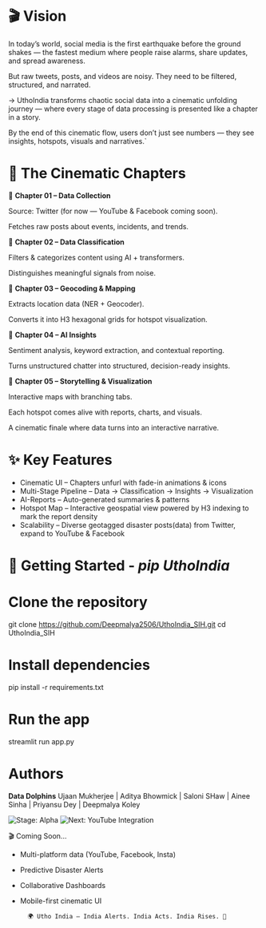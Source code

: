 # 🎬 **Vision**

In today’s world, social media is the first earthquake before the ground shakes — the fastest medium where people raise alarms, share updates, and spread awareness.

But raw tweets, posts, and videos are noisy. They need to be filtered, structured, and narrated.

->  UthoIndia transforms chaotic social data into a cinematic unfolding journey — where every stage of data processing is presented like a chapter in a story.

By the end of this cinematic flow, users don’t just see numbers — they see insights, hotspots, visuals and narratives.`

# 📖 **The Cinematic Chapters**

🔹 **Chapter 01 – Data Collection**

Source: Twitter (for now — YouTube & Facebook coming soon).

Fetches raw posts about events, incidents, and trends.

🔹 **Chapter 02 – Data Classification**

Filters & categorizes content using AI + transformers.

Distinguishes meaningful signals from noise.

🔹 **Chapter 03 – Geocoding & Mapping**

Extracts location data (NER + Geocoder).

Converts it into H3 hexagonal grids for hotspot visualization.

🔹 **Chapter 04 – AI Insights**

Sentiment analysis, keyword extraction, and contextual reporting.

Turns unstructured chatter into structured, decision-ready insights.

🔹 **Chapter 05 – Storytelling & Visualization**

Interactive maps with branching tabs.

Each hotspot comes alive with reports, charts, and visuals.

A cinematic finale where data turns into an interactive narrative.

# ✨ **Key Features**

*  Cinematic UI – Chapters unfurl with fade-in animations & icons
*  Multi-Stage Pipeline – Data → Classification → Insights → Visualization
*  AI-Reports – Auto-generated summaries & patterns
*  Hotspot Map – Interactive geospatial view powered by H3 indexing to mark the report density 
*  Scalability – Diverse geotagged disaster posts(data) from Twitter, expand to YouTube & Facebook

# 🚀 **Getting Started** - _pip UthoIndia_

# Clone the repository
git clone https://github.com/Deepmalya2506/UthoIndia_SIH.git
cd UthoIndia_SIH

# Install dependencies
pip install -r requirements.txt

# Run the app
streamlit run app.py

# **Authors**

**Data Dolphins**
Ujaan Mukherjee | Aditya Bhowmick | Saloni SHaw | Ainee Sinha | Priyansu Dey | Deepmalya Koley

![Stage: Alpha](https://img.shields.io/badge/Stage-Alpha-blue?style=for-the-badge)
![Next: YouTube Integration](https://img.shields.io/badge/Next-YouTube-red?logo=youtube&style=for-the-badge)


🎬 Coming Soon...  
- Multi-platform data (YouTube, Facebook, Insta)  
- Predictive Disaster Alerts  
- Collaborative Dashboards  
- Mobile-first cinematic UI  

        🌍 Utho India — India Alerts. India Acts. India Rises. 🚀
